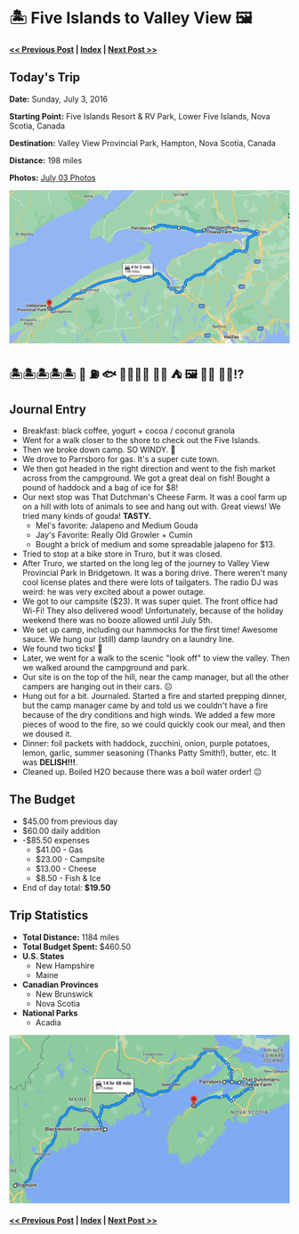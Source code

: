 # 🏝 Five Islands to Valley View  🖼 

#### [<< Previous Post](07-02.md) | [Index](../../README.md) | [Next Post >>](07-04.md)

## Today's Trip

**Date:** Sunday, July 3, 2016

**Starting Point:** Five Islands Resort & RV Park, Lower Five Islands, Nova Scotia, Canada

**Destination:** Valley View Provincial Park, Hampton, Nova Scotia, Canada

**Distance:** 198 miles

**Photos:** [July 03 Photos](https://jay-d.me/2016RT-07-03)

![map from five islands to valley view](../maps/day/07-03.png "day map")

##  🏝🏝🏝🏝🏝 💨 ⛽️ 🐟 👨🏼‍🌾🧀 🚙😑 ⛺️ 🖼 🚫🔥 🚫💧⁉️ 

## Journal Entry

* Breakfast: black coffee, yogurt + cocoa / coconut granola
* Went for a walk closer to the shore to check out the Five Islands.
* Then we broke down camp. SO WINDY. 💨
* We drove to Parrsboro for gas. It's a super cute town.
* We then got headed in the right direction and went to the fish market across from the campground. We got a great deal on fish! Bought a pound of haddock and a bag of ice for $8!
* Our next stop was That Dutchman's Cheese Farm. It was a cool farm up on a hill with lots of animals to see and hang out with. Great views! We tried many kinds of gouda! **TASTY.**
  * Mel's favorite: Jalapeno and Medium Gouda
  * Jay's Favorite: Really Old Growler + Cumin
  * Bought a brick of medium and some spreadable jalapeno for $13.
* Tried to stop at a bike store in Truro, but it was closed.
* After Truro, we started on the long leg of the journey to Valley View Provincial Park in Bridgetown. It was a boring drive. There weren't many cool license plates and there were lots of tailgaters. The radio DJ was weird: he was very excited about a power outage.
* We got to our campsite ($23). It was super quiet. The front office had Wi-Fi! They also delivered wood! Unfortunately, because of the holiday weekend there was no booze allowed until July 5th.
* We set up camp, including our hammocks for the first time! Awesome sauce. We hung our (still) damp laundry on a laundry line.
* We found two ticks! 😬
* Later, we went for a walk to the scenic "look off" to view the valley. Then we walked around the campground and park.
* Our site is on the top of the hill, near the camp manager, but all the other campers are hanging out in their cars. ☹️
* Hung out for a bit. Journaled. Started a fire and started prepping dinner, but the camp manager came by and told us we couldn't have a fire because of the dry conditions and high winds. We added a few more pieces of wood to the fire, so we could quickly cook our meal, and then we doused it.
* Dinner: foil packets with haddock, zucchini, onion, purple potatoes, lemon, garlic, summer seasoning (Thanks Patty Smith!), butter, etc. It was **DELISH!!!**.
* Cleaned up. Boiled H2O because there was a boil water order! 😐

## The Budget

* $45.00 from previous day
* $60.00 daily addition
* -$85.50 expenses
  * $41.00 - Gas
  * $23.00 - Campsite
  * $13.00 - Cheese
  * $8.50 - Fish & Ice
* End of day total: **$19.50**

## Trip Statistics

* **Total Distance:** 1184 miles
* **Total Budget Spent:** $460.50
* **U.S. States**
  * New Hampshire
  * Maine
* **Canadian Provinces**
  * New Brunswick
  * Nova Scotia
* **National Parks**
  * Acadia

![total trip from fremont to valley view](../maps/total/07-03-total.png "total trip map")

#### [<< Previous Post](07-02.md) | [Index](../../README.md) | [Next Post >>](07-04.md)
